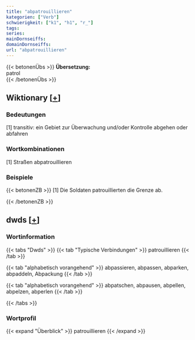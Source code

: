 ```yaml
---
title: "abpatrouillieren"
kategorien: ["Verb"]
schwierigkeit: ["k1", "h1", "r_"]
tags:
series:
mainDornseiffs:
domainDornseiffs:
url: "abpatrouillieren"
---
```


{{< betonenÜbs >}}
**Übersetzung:**  
patrol  
{{< /betonenÜbs >}}

## Wiktionary [[+](https://de.wiktionary.org/wiki/abpatrouillieren)]

### Bedeutungen
[1] transitiv: ein Gebiet zur Überwachung und/oder Kontrolle abgehen oder abfahren  

### Wortkombinationen
[1] Straßen abpatrouillieren  

### Beispiele
{{< betonenZB >}}
[1] Die Soldaten patrouillierten die Grenze ab.  

{{< /betonenZB >}}


## dwds [[+](https://www.dwds.de/wb/abpatrouillieren)]

### Wortinformation
{{< tabs "Dwds" >}}
{{< tab "Typische Verbindungen" >}}
patrouillieren
{{< /tab >}}

{{< tab "alphabetisch vorangehend" >}}
abpassieren, abpassen, abparken, abpaddeln, Abpackung
{{< /tab >}}

{{< tab "alphabetisch vorangehend" >}}
abpatschen, abpausen, abpellen, abpelzen, abperlen
{{< /tab >}}

{{< /tabs >}}

### Wortprofil
{{< expand "Überblick" >}} patrouillieren {{< /expand >}}

